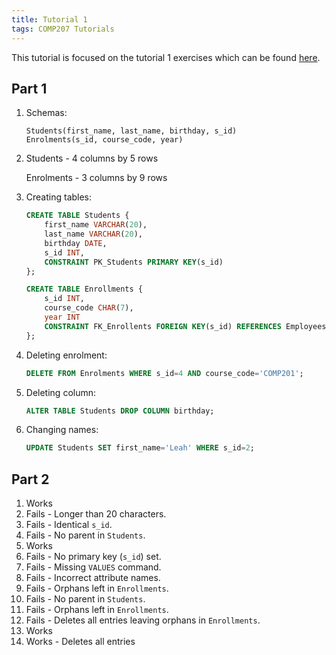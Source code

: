 ```yaml
---
title: Tutorial 1
tags: COMP207 Tutorials
---
```

This tutorial is focused on the tutorial 1 exercises which can be found [here](https://liverpool.instructure.com/courses/46572/pages/tutorials).

## Part 1

1. Schemas:
	
	```
	Students(first_name, last_name, birthday, s_id)
	Enrolments(s_id, course_code, year)
	```
1. Students - 4 columns by 5 rows

	Enrolments - 3 columns by 9 rows
1. Creating tables:

	```sql
	CREATE TABLE Students {
		first_name VARCHAR(20),
		last_name VARCHAR(20),
		birthday DATE,
		s_id INT,
		CONSTRAINT PK_Students PRIMARY KEY(s_id)
	};
	```
	
	```sql
	CREATE TABLE Enrollments {
		s_id INT,
		course_code CHAR(7),
		year INT
		CONSTRAINT FK_Enrollents FOREIGN KEY(s_id) REFERENCES Employees(s_id)
	};
	```
1. Deleting enrolment:

	```sql
	DELETE FROM Enrolments WHERE s_id=4 AND course_code='COMP201';
	```
1. Deleting column:

	```sql
	ALTER TABLE Students DROP COLUMN birthday;
	```
1. Changing names:

	```sql
	UPDATE Students SET first_name='Leah' WHERE s_id=2;
	```

## Part 2

1. Works
1. Fails - Longer than 20 characters.
1. Fails - Identical `s_id`.
1. Fails - No parent in `Students`.
1. Works
1. Fails - No primary key (`s_id`) set.
1. Fails - Missing `VALUES` command.
1. Fails - Incorrect attribute names.
1. Fails - Orphans left in `Enrollments`.
1. Fails - No parent in `Students`.
1. Fails - Orphans left in `Enrollments`.
1. Fails - Deletes all entries leaving orphans in `Enrollments`.
1. Works
1. Works - Deletes all entries